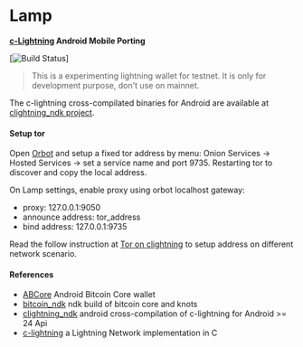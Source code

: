 # Lamp 
<strong> [c-Lightning](https://github.com/ElementsProject/lightning) Android Mobile Porting </strong>

[![Build Status](https://travis-ci.org/lvaccaro/Lamp.svg?branch=master)]

> This is a experimenting lightning wallet for testnet. It is only for development purpose, don't use on mainnet.

The c-lightning cross-compilated binaries for Android are available at [clightning_ndk project](https://github.com/lvaccaro/clightning_ndk).

#### Setup tor
Open [Orbot](https://github.com/guardianproject/Orbot) and setup a fixed tor address by menu: Onion Services -> Hosted Services -> set a service name and port 9735. Restarting tor to discover and copy the local address.

On Lamp settings, enable proxy using orbot localhost gateway:

- proxy: 127.0.0.1:9050
- announce address: tor_address
- bind address: 127.0.0.1:9735

Read the follow instruction at [Tor on clightning](https://lightning.readthedocs.io/TOR.html) to setup address on different network scenario.

#### References

- [ABCore](https://github.com/greenaddress/abcore) Android Bitcoin Core wallet
- [bitcoin_ndk](https://github.com/greenaddress/bitcoin_ndk) ndk build of bitcoin core and knots
- [clightning_ndk](https://github.com/lvaccaro/clightning_ndk) android cross-compilation of c-lightning for Android >= 24 Api
- [c-lightning](https://github.com/ElementsProject/lightning) a Lightning Network implementation in C
